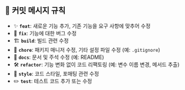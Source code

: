 ## 📜 **커밋 메시지 규칙**
- ✨ **`feat`**: 새로운 기능 추가, 기존 기능을 요구 사항에 맞추어 수정  
- 🐛 **`fix`**: 기능에 대한 버그 수정  
- 🏗️ **`build`**: 빌드 관련 수정  
- 🚀 **`chore`**: 패키지 매니저 수정, 기타 설정 파일 수정 (예: `.gitignore`)  
- 📝 **`docs`**: 문서 및 주석 수정 (예: README)  
- 🛠️ **`refactor`**: 기능 변화 없이 코드 리팩토링 (예: 변수 이름 변경, 메서드 추출)  
- 🎨 **`style`**: 코드 스타일, 포매팅 관련 수정  
- ✏️ **`test`**: 테스트 코드 추가 또는 수정  
